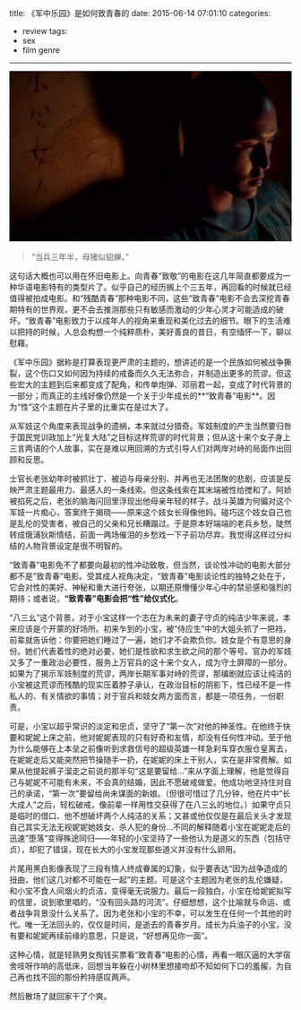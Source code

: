 title: 《军中乐园》是如何致青春的
date: 2015-06-14 07:01:10
categories:
- review
tags:
- sex
- film genre
---
![军中乐园（2014）](/img/jl.jpg)


>“当兵三年半，母猪似貂蝉。”

这句话大概也可以用在怀旧电影上。向青春“致敬”的电影在这几年简直都要成为一种华语电影特有的类型片了。似乎自己的经历搁上个三五年，再回看的时候就已经值得被拍成电影。和“残酷青春”那种电影不同，这些“致青春”电影不会去深挖青春期特有的世界观，更不会去推测那些只有敏感而激动的少年心灵才可能造成的破坏。“致青春”电影致力于以成年人的视角来重现和美化过去的细节。眼下的生活难以把持的时候，人总会构想一个纯粹质朴，美好善良的昔日，有空缅怀一下，聊以慰藉。

《军中乐园》据称是打算表现更严肃的主题的，想讲述的是一个民族如何被战争撕裂，这个伤口又如何因为持续的戒备而久久无法弥合，并制造出更多的荒谬。但这些宏大的主题到后来都变成了配角，和传单炮弹、邓丽君一起，变成了时代背景的一部分；而真正的主线好像仍然是一个关于少年成长的**“致青春”电影**。因为“性”这个主题在片子里的比重实在是过大了。

从军妓这个角度来表现战争的遗祸，本来就过分猎奇。军妓制度的产生当然要归咎于国民党训政加上“光复大陆”之目标这样荒谬的时代背景；但从这十来个女子身上三言两语的个人故事，实在是难以用回溯的方式引导人们对两岸对峙的局面作出回顾和反思。

士官长老张幼年时被抓壮丁、被迫与母亲分别、并再也无法团聚的悲剧，应该是反映严肃主题最用力、最感人的一条线索。但这条线索在其末端被性给搅和了。阿娇被掐死之后，老张的脑海闪回里浮现出他母亲年轻的样子。战斗英雄为何偏对这个军妓一片痴心，答案终于揭晓——原来这个妓女长得像他妈。碰巧这个妓女自己也是乱伦的受害者，被自己的父亲和兄长糟蹋过。于是原本好端端的老兵乡愁，陡然转成俄浦狄斯情结，前面一两场催泪的乡愁戏一下子前功尽弃。我觉得这样过分纠结的人物背景设定是很不明智的。

“致青春”电影免不了都要向最初的性冲动致敬，但当然，谈论性冲动的电影大部分都不是“致青春”电影。受其成人视角决定，“致青春”电影谈论性的独特之处在于，它会对性的美好、神秘和重大进行夸张，以期还原懵懂少年心中的禁忌感和强烈的期待；或者说，**“致青春”电影会把“性”给仪式化**。

“八三幺”这个背景，对于小宝这样一个志在为未来的妻子守贞的纯洁少年来说，本来应该是个开蒙的好场所。初来乍到的小宝，被“侍应生”中的大姐头抓了一把裆，前辈就告诉他：你要把她们睡过了一遍，她们才不会欺负你。妓女是个有意思的身份。她们代表着性的绝对必要，她们是性欲和求生欲之间的那个等号。官办的军妓又多了一重政治必要性，服务上万官兵的这十来个女人，成为守土屏障的一部分。如果为了揭示军妓制度的荒谬，两岸长期军事对峙的荒谬，那编剧就应该让纯洁的小宝被这荒谬而残酷的现实压着脖子承认，在政治目标的阴影下，性已经不是一件私人的、有关情欲的事情；对于官兵和妓女两方面而言，都是一项任务，一份职责。

可是，小宝以超乎常识的淡定和忠贞，坚守了“第一次”对他的神圣性。在他终于快要和妮妮上床之前，他对妮妮表现的只有好奇和友情，却没有任何性冲动。至于他为什么能够在上本垒之前像听到求救信号的超级英雄一样急刹车穿衣服仓皇离去，在妮妮走后又能突然把节操随手一扔，在妮妮的床上干别人，实在是非常费解。如果从他提起裤子溜走之前说的那半句“这是要留给...”来从字面上理解，他是觉得自己与妮妮不可能有未来，不会真的结婚，因此不愿破戒做爱。他成功地坚持住对自己的承诺，“第一次”要留给尚未谋面的新娘。（但很可惜过了几分钟，他在片中“长大成人”之后，轻松破戒，像前辈一样用性交获得了在八三幺的地位。）如果守贞只是临时的借口、他不想破坏两个人纯洁的关系；又甚或他仅仅是在最后关头才发现自己其实无法无视妮妮她妓女、杀人犯的身份...不同的解释随着小宝在妮妮走后的迅速”堕落“变得殊途同归——年轻的小宝坚持了一些他认为是道义的东西（包括守贞），却犯了错误，现在长大的小宝发现那些道义并没有什么卵用。

片尾用黑白影像表现了三段有情人终成眷属的幻象，似乎要表达“因为战争造成的扭曲，他们这几对都不可能在一起”的主题。可是这个主题因为老张的乱伦嫌疑，和小宝不食人间烟火的贞洁，变得毫无说服力。最后一段独白，小宝在给妮妮拟写的信里，说到歌里唱的，“没有回头路的河流”。仔细想想，这个比喻就与命运、或者战争背景没什么关系了。因为老张和小宝的不幸，可以发生在任何一个其他的时代。唯一无法回头的，仅仅是时间，是逝去的青春岁月。成长为兵油子的小宝，没有要和妮妮再续前缘的意思，只是说，“好想再见你一面”。

这种心情，就是轻熟男女掏钱买票看“致青春”电影的心情，再看一眼仄逼的大学宿舍吱呀作响的高低床，回想当年躲在小树林里想接吻却不知如何下口的羞赧，为自己再也找不回的那份矜持感叹两声。

然后散场了就回家干了个爽。

